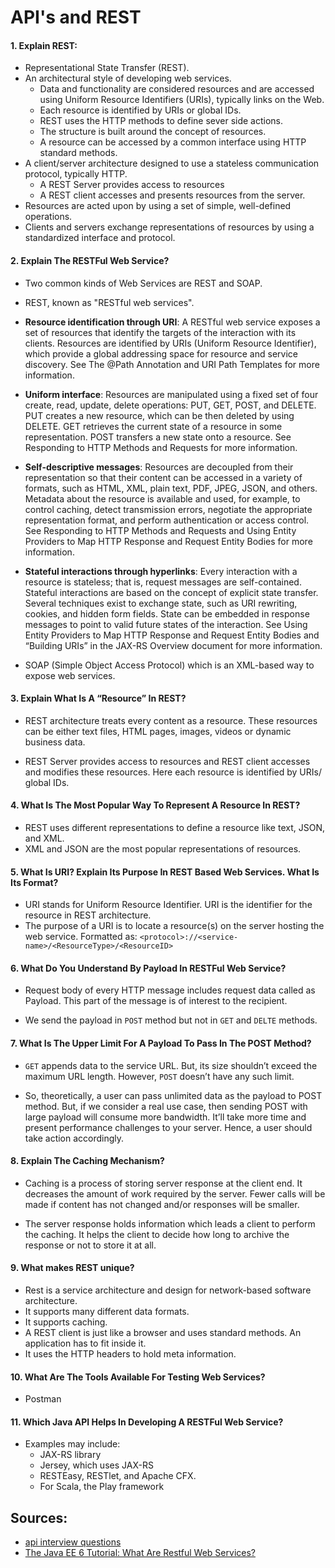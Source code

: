 # API's and REST

#### 1. Explain REST:
- Representational State Transfer (REST).
- An architectural style of developing web services.
  - Data and functionality are considered resources and are accessed using Uniform Resource Identifiers (URIs), typically links on the Web.
  - Each resource is identified by URIs or global IDs.
  - REST uses the HTTP methods to define sever side actions.
  - The structure is built around the concept of resources.
  - A resource can be accessed by a common interface using HTTP standard methods.
- A client/server architecture designed to use a stateless communication protocol, typically HTTP.
  - A REST Server provides access to resources
  - A REST client accesses and presents resources from the server.
- Resources are acted upon by using a set of simple, well-defined operations.
- Clients and servers exchange representations of resources by using a standardized interface and protocol.


#### 2. Explain The RESTFul Web Service?
- Two common kinds of Web Services are REST and SOAP.
- REST, known as "RESTful web services".
- **Resource identification through URI**: A RESTful web service exposes a set of resources that identify the targets of the interaction with its clients. Resources are identified by URIs (Uniform Resource Identifier), which provide a global addressing space for resource and service discovery. See The @Path Annotation and URI Path Templates for more information.
- **Uniform interface**: Resources are manipulated using a fixed set of four create, read, update, delete operations: PUT, GET, POST, and DELETE. PUT creates a new resource, which can be then deleted by using DELETE. GET retrieves the current state of a resource in some representation. POST transfers a new state onto a resource. See Responding to HTTP Methods and Requests for more information.
- **Self-descriptive messages**: Resources are decoupled from their representation so that their content can be accessed in a variety of formats, such as HTML, XML, plain text, PDF, JPEG, JSON, and others. Metadata about the resource is available and used, for example, to control caching, detect transmission errors, negotiate the appropriate representation format, and perform authentication or access control. See Responding to HTTP Methods and Requests and Using Entity Providers to Map HTTP Response and Request Entity Bodies for more information.
- **Stateful interactions through hyperlinks**: Every interaction with a resource is stateless; that is, request messages are self-contained. Stateful interactions are based on the concept of explicit state transfer. Several techniques exist to exchange state, such as URI rewriting, cookies, and hidden form fields. State can be embedded in response messages to point to valid future states of the interaction. See Using Entity Providers to Map HTTP Response and Request Entity Bodies and “Building URIs” in the JAX-RS Overview document for more information.

- SOAP (Simple Object Access Protocol) which is an XML-based way to expose web services.



#### 3. Explain What Is A “Resource” In REST?
- REST architecture treats every content as a resource. These resources can be either text files, HTML pages, images, videos or dynamic business data.

- REST Server provides access to resources and REST client accesses and modifies these resources. Here each resource is identified by URIs/ global IDs.


#### 4. What Is The Most Popular Way To Represent A Resource In REST?
- REST uses different representations to define a resource like text, JSON, and XML.
- XML and JSON are the most popular representations of resources.


####  5. What Is URI? Explain Its Purpose In REST Based Web Services. What Is Its Format?
- URI stands for Uniform Resource Identifier. URI is the identifier for the resource in REST architecture.
- The purpose of a URI is to locate a resource(s) on the server hosting the web service. Formatted as: `<protocol>://<service-name>/<ResourceType>/<ResourceID>`


#### 6. What Do You Understand By Payload In RESTFul Web Service?
- Request body of every HTTP message includes request data called as Payload. This part of the message is of interest to the recipient.

- We send the payload in `POST` method but not in `GET` and `DELTE` methods.


#### 7. What Is The Upper Limit For A Payload To Pass In The POST Method?
- `GET` appends data to the service URL. But, its size shouldn’t exceed the maximum URL length. However, `POST` doesn’t have any such limit.

- So, theoretically, a user can pass unlimited data as the payload to POST method. But, if we consider a real use case, then sending POST with large payload will consume more bandwidth. It’ll take more time and present performance challenges to your server. Hence, a user should take action accordingly.


#### 8. Explain The Caching Mechanism?
- Caching is a process of storing server response at the client end. It decreases the amount of work required by the server. Fewer calls will be made if content has not changed and/or responses will be smaller.

- The server response holds information which leads a client to perform the caching. It helps the client to decide how long to archive the response or not to store it at all.


#### 9. What makes REST unique?
- Rest is a service architecture and design for network-based software architecture.
- It supports many different data formats.
- It supports caching.
- A REST client is just like a browser and uses standard methods. An application has to fit inside it.
- It uses the HTTP headers to hold meta information.


#### 10. What Are The Tools Available For Testing Web Services?
- Postman


#### 11. Which Java API Helps In Developing A RESTFul Web Service?
- Examples may include:
  - JAX-RS library
  - Jersey, which uses JAX-RS
  - RESTEasy, RESTlet, and Apache CFX.
  - For Scala, the Play framework


## Sources:
- [api interview questions](http://www.techbeamers.com/rest-api-interview-questions-answers/)
- [The Java EE 6 Tutorial: What Are Restful Web Services?](http://docs.oracle.com/javaee/6/tutorial/doc/gijqy.html)